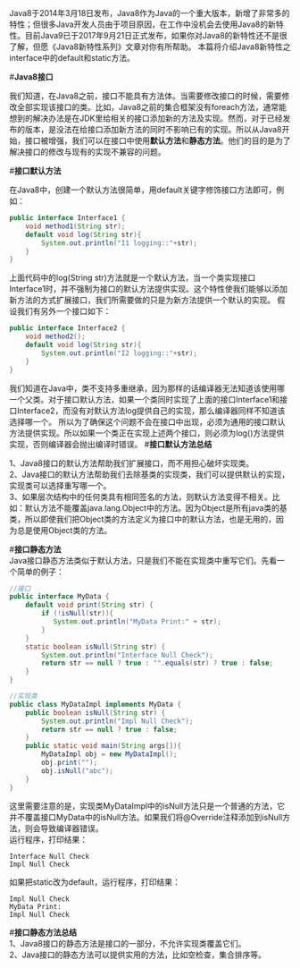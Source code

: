 Java8于2014年3月18日发布，Java8作为Java的一个重大版本，新增了非常多的特性；但很多Java开发人员由于项目原因，在工作中没机会去使用Java8的新特性。目前Java9已于2017年9月21日正式发布，如果你对Java8的新特性还不是很了解，但愿《Java8新特性系列》文章对你有所帮助。
本篇将介绍Java8新特性之interface中的default和static方法。  

#**Java8接口**  

我们知道，在Java8之前，接口不能具有方法体。当需要修改接口的时候，需要修改全部实现该接口的类。比如，Java8之前的集合框架没有foreach方法，通常能想到的解决办法是在JDK里给相关的接口添加新的方法及实现。然而，对于已经发布的版本，是没法在给接口添加新方法的同时不影响已有的实现。所以从Java8开始，接口被增强，我们可以在接口中使用**默认方法**和**静态方法**。他们的目的是为了解决接口的修改与现有的实现不兼容的问题。  

#**接口默认方法**

在Java8中，创建一个默认方法很简单，用default关键字修饰接口方法即可，例如：

```java
public interface Interface1 {
	void method1(String str);
	default void log(String str){
		System.out.println("I1 logging::"+str);
	}
}
```
上面代码中的log(String str)方法就是一个默认方法，当一个类实现接口Interface1时，并不强制为接口的默认方法提供实现。这个特性使我们能够以添加新方法的方式扩展接口，我们所需要做的只是为新方法提供一个默认的实现。
假设我们有另外一个接口如下：

```java
public interface Interface2 {
	void method2();
	default void log(String str){
		System.out.println("I2 logging::"+str);
	}
}
```
我们知道在Java中，类不支持多重继承，因为那样的话编译器无法知道该使用哪一个父类。对于接口默认方法，如果一个类同时实现了上面的接口Interface1和接口Interface2，而没有对默认方法log提供自己的实现，那么编译器同样不知道该选择哪一个。
所以为了确保这个问题不会在接口中出现，必须为通用的接口默认方法提供实现。所以如果一个类正在实现上述两个接口，则必须为log()方法提供实现，否则编译器会抛出编译时错误。
#**接口默认方法总结**  

1、Java8接口的默认方法帮助我们扩展接口，而不用担心破坏实现类。  
2、Java接口的默认方法帮助我们去除基类的实现类，我们可以提供默认的实现，实现类可以选择重写哪一个。  
3、如果层次结构中的任何类具有相同签名的方法，则默认方法变得不相关。比如：默认方法不能覆盖java.lang.Object中的方法。因为Object是所有java类的基类，所以即使我们把Object类的方法定义为接口中的默认方法，也是无用的，因为总是使用Object类的方法。  

#**接口静态方法**  
Java接口静态方法类似于默认方法，只是我们不能在实现类中重写它们。先看一个简单的例子：
```java
//接口
public interface MyData {
	default void print(String str) {
		if (!isNull(str)){
           System.out.println("MyData Print:" + str);
		}
	}
	static boolean isNull(String str) {
		System.out.println("Interface Null Check");
		return str == null ? true : "".equals(str) ? true : false;
	}
}
```
```java
//实现类
public class MyDataImpl implements MyData {
	public boolean isNull(String str) {
		System.out.println("Impl Null Check");
		return str == null ? true : false;
	}
	public static void main(String args[]){
		MyDataImpl obj = new MyDataImpl();
		obj.print("");
		obj.isNull("abc");
	}
}
```
这里需要注意的是，实现类MyDataImpl中的isNull方法只是一个普通的方法，它并不覆盖接口MyData中的isNull方法。如果我们将@Override注释添加到isNull方法，则会导致编译器错误。  
运行程序，打印结果：
```
Interface Null Check
Impl Null Check
```
如果把static改为default，运行程序，打印结果：
```
Impl Null Check
MyData Print:
Impl Null Check
```
#**接口静态方法总结**  
1、Java8接口的静态方法是接口的一部分，不允许实现类覆盖它们。  
2、Java接口的静态方法可以提供实用的方法，比如空检查，集合排序等。



